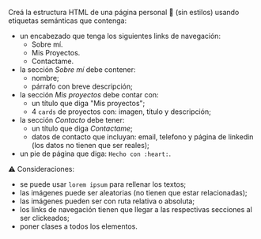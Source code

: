 Creá la estructura HTML de una página personal :bust_in_silhouette: (sin estilos) usando etiquetas semánticas que contenga:

- un encabezado que tenga los siguientes links de navegación:
  - Sobre mí.
  - Mis Proyectos.
  - Contactame.
- la sección _Sobre mí_ debe contener:
  - nombre;
  - párrafo con breve descripción;
- la sección _Mis proyectos_ debe contar con:
  - un título que diga "Mis proyectos";
  - 4 `cards` de proyectos con: imagen, título y descripción;
- la sección _Contacto_ debe tener:
  - un título que diga _Contactame_;
  - datos de contacto que incluyan: email, telefono y página de linkedin (los datos no tienen que ser reales);
- un pie de página que diga: `Hecho con :heart:`.

:warning: Consideraciones:

- se puede usar `lorem ipsum` para rellenar los textos;
- las imágenes puede ser aleatorias (no tienen que estar relacionadas);
- las imágenes pueden ser con ruta relativa o absoluta;
- los links de navegación tienen que llegar a las respectivas secciones al ser clickeados;
- poner clases a todos los elementos.
